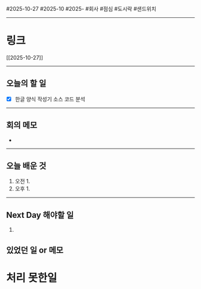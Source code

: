 #2025-10-27 #2025-10 #2025- 
#회사 #점심 #도시락 #샌드위치

------
# 링크 
[[2025-10-27]]

---
## 오늘의 할 일
- [x] 한글 양식 작성기 소스 코드 분석
---
## 회의 메모
- 
---
## 오늘 배운 것
1. 오전
    1. 
2. 오후
    1. 
---
## Next Day 해야할 일
1. 


## 있었던 일 or 메모


# 처리 못한일